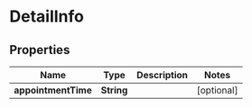 

# DetailInfo


## Properties

Name | Type | Description | Notes
------------ | ------------- | ------------- | -------------
**appointmentTime** | **String** |  |  [optional]



